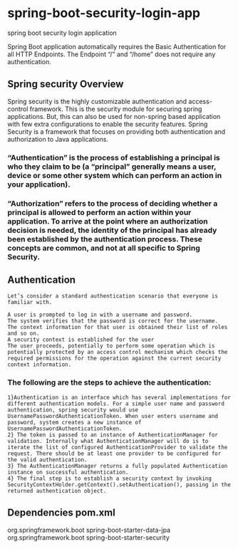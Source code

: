 # spring-boot-security-login-app
spring boot security login application

Spring Boot application automatically requires the Basic Authentication for all HTTP Endpoints. The Endpoint “/” and “/home” does not require any authentication.

## Spring security Overview

Spring security is the highly customizable authentication and access-control framework. This is the security module for securing spring applications. But, this can also be used for non-spring based application with few extra configurations to enable the security features. Spring Security is a framework that focuses on providing both authentication and authorization to Java applications.
  
  ### “Authentication” is the process of establishing a principal is who they claim to be (a “principal” generally means a user, device or some other system which can perform an action in your application).
  
  ### “Authorization” refers to the process of deciding whether a principal is allowed to perform an action within your application. To arrive at the point where an authorization decision is needed, the identity of the principal has already been established by the authentication process. These concepts are common, and not at all specific to Spring Security.
  
## Authentication

    Let’s consider a standard authentication scenario that everyone is familiar with.

    A user is prompted to log in with a username and password.
    The system verifies that the password is correct for the username.
    The context information for that user is obtained their list of roles and so on.
    A security context is established for the user
    The user proceeds, potentially to perform some operation which is potentially protected by an access control mechanism which checks the required permissions for the operation against the current security context information.
   ### The following are the steps to achieve the authentication:
   
    1}Authentication is an interface which has several implementations for different authentication models. For a simple user name and password authentication, spring security would use UsernamePasswordAuthenticationToken. When user enters username and password, system creates a new instance of UsernamePasswordAuthenticationToken.
    2} The token is passed to an instance of AuthenticationManager for validation. Internally what AuthenticationManager will do is to iterate the list of configured AuthenticationProvider to validate the request. There should be at least one provider to be configured for the valid authentication.
    3} The AuthenticationManager returns a fully populated Authentication instance on successful authentication.
    4} The final step is to establish a security context by invoking SecurityContextHolder.getContext().setAuthentication(), passing in the returned authentication object.
    
## Dependencies pom.xml
<dependency>
   <groupId>org.springframework.boot</groupId>
   <artifactId>spring-boot-starter-data-jpa</artifactId>
  </dependency>
  
  <dependency>
   <groupId>org.springframework.boot</groupId>
   <artifactId>spring-boot-starter-security</artifactId>
  </dependency>
    
    
    
    
